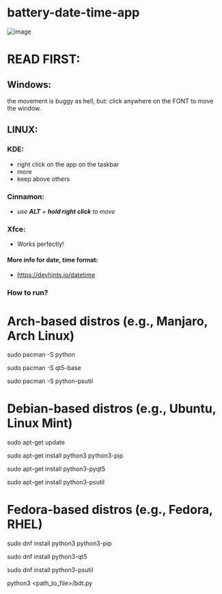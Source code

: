 # battery-date-time-app

![image](https://github.com/Jirafey/date-time-battery-app/assets/97115044/9afbaa09-f8ff-42e1-ac9e-e248ee6759dd)



# READ FIRST:
## Windows:
the movement is buggy as hell, but:
click anywhere on the FONT to move the window.
  
## LINUX:
### KDE:
- right click on the app on the taskbar
- more
- keep above others
### Cinnamon:
- *use **ALT** + **hold right click** to move*
### Xfce:
- Works perfectly!
#### More info for date, time format:
- https://devhints.io/datetime

### How to run?

# Arch-based distros (e.g., Manjaro, Arch Linux)

sudo pacman -S python

sudo pacman -S qt5-base

sudo pacman -S python-psutil

# Debian-based distros (e.g., Ubuntu, Linux Mint)

sudo apt-get update

sudo apt-get install python3 python3-pip

sudo apt-get install python3-pyqt5

sudo apt-get install python3-psutil

# Fedora-based distros (e.g., Fedora, RHEL)

sudo dnf install python3 python3-pip

sudo dnf install python3-qt5

sudo dnf install python3-psutil

python3 <path_to_file>/bdt.py
